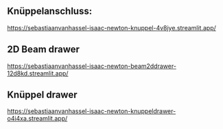 ## Knüppelanschluss:

https://sebastiaanvanhassel-isaac-newton-knuppel-4v8jye.streamlit.app/


## 2D Beam drawer

https://sebastiaanvanhassel-isaac-newton-beam2ddrawer-12d8kd.streamlit.app/

## Knüppel drawer

https://sebastiaanvanhassel-isaac-newton-knuppeldrawer-o4i4xa.streamlit.app/
